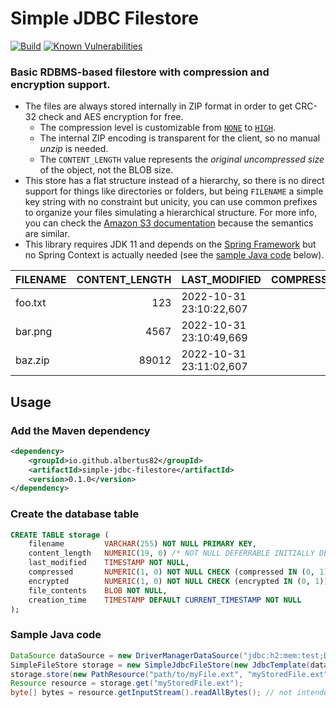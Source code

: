 Simple JDBC Filestore
=====================
[![Build](https://github.com/albertus82/simple-jdbc-filestore/actions/workflows/build.yml/badge.svg)](https://github.com/albertus82/simple-jdbc-filestore/actions)
[![Known Vulnerabilities](https://snyk.io/test/github/albertus82/simple-jdbc-filestore/badge.svg?targetFile=pom.xml)](https://snyk.io/test/github/albertus82/simple-jdbc-filestore?targetFile=pom.xml)

### Basic RDBMS-based filestore with compression and encryption support.

* The files are always stored internally in ZIP format in order to get CRC-32 check and AES encryption for free.
   * The compression level is customizable from [`NONE`](src/main/java/io/github/albertus82/filestore/io/Compression.java#L9) to [`HIGH`](src/main/java/io/github/albertus82/filestore/io/Compression.java#L18).
   * The internal ZIP encoding is transparent for the client, so no manual *unzip* is needed.
   * The `CONTENT_LENGTH` value represents the *original uncompressed size* of the object, not the BLOB size.
* This store has a flat structure instead of a hierarchy, so there is no direct support for things like directories or folders, but being `FILENAME` a simple key string with no constraint but unicity, you can use common prefixes to organize your files simulating a hierarchical structure. For more info, you can check the [Amazon S3 documentation](https://docs.aws.amazon.com/AmazonS3/latest/userguide/object-keys.html) because the semantics are similar.
* This library requires JDK 11 and depends on the [Spring Framework](https://spring.io/projects/spring-framework) but no Spring Context is actually needed (see the [sample Java code](#sample-java-code) below).

| FILENAME | CONTENT_LENGTH | LAST_MODIFIED           | COMPRESSED | ENCRYPTED | FILE_CONTENTS | CREATION_TIME           |
| -------- | -------------: | ----------------------- | ---------: | --------: | ------------- | ----------------------- |
| foo.txt  |            123 | 2022-10-31 23:10:22,607 |          1 |         0 | (BLOB)        | 2022-10-31 23:10:22,610 |
| bar.png  |           4567 | 2022-10-31 23:10:49,669 |          0 |         0 | (BLOB)        | 2022-10-31 23:10:49,672 |
| baz.zip  |          89012 | 2022-10-31 23:11:02,607 |          0 |         1 | (BLOB)        | 2022-10-31 23:11:02,610 |

## Usage

### Add the Maven dependency

```xml
<dependency>
    <groupId>io.github.albertus82</groupId>
    <artifactId>simple-jdbc-filestore</artifactId>
    <version>0.1.0</version>
</dependency>
```

### Create the database table

```sql
CREATE TABLE storage (
    filename         VARCHAR(255) NOT NULL PRIMARY KEY,
    content_length   NUMERIC(19, 0) /* NOT NULL DEFERRABLE INITIALLY DEFERRED */ CHECK (content_length >= 0),
    last_modified    TIMESTAMP NOT NULL,
    compressed       NUMERIC(1, 0) NOT NULL CHECK (compressed IN (0, 1)),
    encrypted        NUMERIC(1, 0) NOT NULL CHECK (encrypted IN (0, 1)),
    file_contents    BLOB NOT NULL,
    creation_time    TIMESTAMP DEFAULT CURRENT_TIMESTAMP NOT NULL
);
```

### Sample Java code

```java
DataSource dataSource = new DriverManagerDataSource("jdbc:h2:mem:test;DB_CLOSE_DELAY=-1"); // replace with your connection string or connection pool
SimpleFileStore storage = new SimpleJdbcFileStore(new JdbcTemplate(dataSource), "MY_DB_TABLE", new FileBufferedBlobExtractor()); // can be customized, see Javadoc
storage.store(new PathResource("path/to/myFile.ext", "myStoredFile.ext")); // the last argument can be prefixed to simulate a hierarchical structure
Resource resource = storage.get("myStoredFile.ext");
byte[] bytes = resource.getInputStream().readAllBytes(); // not intended for reading input streams with large amounts of data!
```
